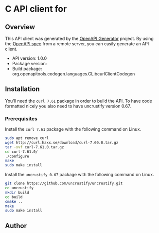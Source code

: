 # C API client for 

## Overview
This API client was generated by the [OpenAPI Generator](https://openapi-generator.tech) project. By using the [OpenAPI spec](https://openapis.org) from a remote server, you can easily generate an API client.

- API version: 1.0.0
- Package version: 
- Build package: org.openapitools.codegen.languages.CLibcurlClientCodegen

## Installation
You'll need the `curl 7.61` package in order to build the API. To have code formatted nicely you also need to have uncrustify version 0.67.

### Prerequisites
Install the `curl 7.61` package with the following command on Linux.
```bash
sudo apt remove curl
wget http://curl.haxx.se/download/curl-7.60.0.tar.gz
tar -xvf curl-7.61.0.tar.gz
cd curl-7.61.0/
./configure
make
sudo make install
```
Install the `uncrustify 0.67` package with the following command on Linux.
```bash
git clone https://github.com/uncrustify/uncrustify.git
cd uncrustify
mkdir build
cd build
cmake ..
make
sudo make install
```


## Author



